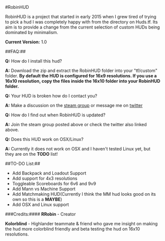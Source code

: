 #RobinHUD

RobinHUD is a project that started in early 2015 when I grew tired of trying to pick a hud I was completely happy with from the directory on Huds.tf. Its aim is to provide a change from the current selection of custom HUDs being dominated by minimalism. 

**Current Version:** 1.0

##FAQ:##

**Q:** How do I install this hud?

**A:** Download the zip and extract the RobinHUD folder into your "tf/custom" folder. **By default the HUD is configured for 16x9 resolutions. If you use a 16x10 resolution, copy the files inside the 16x10 folder into your RobinHUD folder.**

**Q:** Your HUD is broken how do I contact you?

**A:** Make a discussion on the [steam group](http://steamcommunity.com/groups/RobinHUD) or message me on [twitter](https://twitter.com/ReddRibbonRobin)

**Q:** How do I find out when RobinHUD is updated?

**A:** Join the steam group posted above or check the twitter also linked above.

**Q:** Does this HUD work on OSX/Linux?

**A:** Currently it does not work on OSX and I haven't tested Linux yet, but they are on the **TODO** list!


##TO-DO List:##
* Add Backpack and Loadout Support
* Add support for 4x3 resolutions
* Toggleable Scoreboards for 6v6 and 9v9
* Add Mann vs Machine Support
* Add Matchmaking HUD(Currently I think the MM hud looks good on its own so this is a **MAYBE**)
* Add OSX and Linux support

###Credits:####
**RRobin** - Creator

**Kolorblind** - Highlander teammate & friend who gave me insight on making the hud more colorblind friendly and beta testing the hud on 16x10 resolutions.

